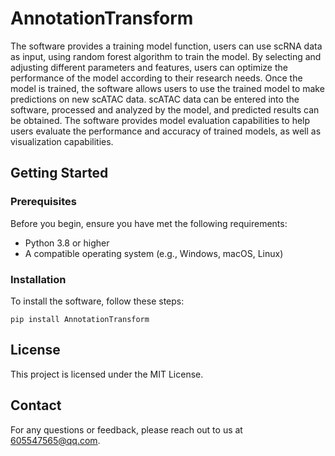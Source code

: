 # AnnotationTransform
 
The software provides a training model function, users can use scRNA data as input, using random forest algorithm to train the model. By selecting and adjusting different parameters and features, users can optimize the performance of the model according to their research needs. Once the model is trained, the software allows users to use the trained model to make predictions on new scATAC data. scATAC data can be entered into the software, processed and analyzed by the model, and predicted results can be obtained. The software provides model evaluation capabilities to help users evaluate the performance and accuracy of trained models, as well as visualization capabilities.


## Getting Started

### Prerequisites

Before you begin, ensure you have met the following requirements:
- Python 3.8 or higher
- A compatible operating system (e.g., Windows, macOS, Linux)

### Installation

To install the software, follow these steps:

```
pip install AnnotationTransform
```


## License 

This project is licensed under the MIT License.

## Contact
For any questions or feedback, please reach out to us at 605547565@qq.com.